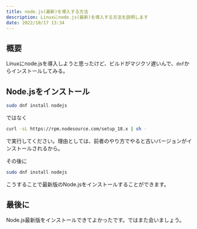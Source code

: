 ```yaml
---
title: node.js(最新)を導入する方法
description: Linuxにnode.js(最新)を導入する方法を説明します
date: 2022/10/17 13:34
---
```


## 概要

Linuxにnode.jsを導入しようと思ったけど、ビルドがマジクソ遅いんで、`dnf`からインストールしてみる。

## Node.jsをインストール

```sh
sudo dnf install nodejs
```

ではなく

```sh
curl -sL https://rpm.nodesource.com/setup_18.x | sh -
```

で実行してください。理由としては、前者のやり方でやると古いバージョンがインストールされるから。

その後に

```sh
sudo dnf install nodejs
```

こうすることで最新版のNode.jsをインストールすることができます。

## 最後に

Node.js最新版をインストールできてよかったです。ではまた会いましょう。
